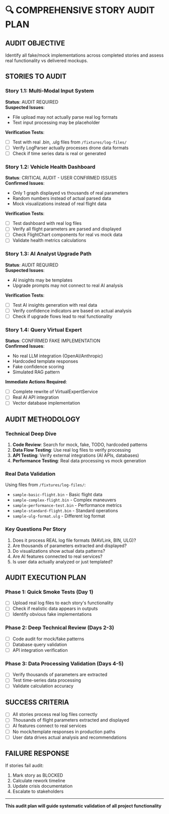 # 🔍 COMPREHENSIVE STORY AUDIT PLAN

## **AUDIT OBJECTIVE**
Identify all fake/mock implementations across completed stories and assess real functionality vs delivered mockups.

## **STORIES TO AUDIT**

### **Story 1.1: Multi-Modal Input System** 
**Status**: AUDIT REQUIRED  
**Suspected Issues**:
- File upload may not actually parse real log formats
- Text input processing may be placeholder

**Verification Tests**:
- [ ] Test with real .bin, .ulg files from `/fixtures/log-files/`
- [ ] Verify LogParser actually processes drone data formats
- [ ] Check if time series data is real or generated

### **Story 1.2: Vehicle Health Dashboard**
**Status**: CRITICAL AUDIT - USER CONFIRMED ISSUES  
**Confirmed Issues**:
- Only 1 graph displayed vs thousands of real parameters
- Random numbers instead of actual parsed data
- Mock visualizations instead of real flight data

**Verification Tests**:
- [ ] Test dashboard with real log files
- [ ] Verify all flight parameters are parsed and displayed
- [ ] Check FlightChart components for real vs mock data
- [ ] Validate health metrics calculations

### **Story 1.3: AI Analyst Upgrade Path**
**Status**: AUDIT REQUIRED  
**Suspected Issues**:
- AI insights may be templates
- Upgrade prompts may not connect to real AI analysis

**Verification Tests**:
- [ ] Test AI insights generation with real data
- [ ] Verify confidence indicators are based on actual analysis
- [ ] Check if upgrade flows lead to real functionality

### **Story 1.4: Query Virtual Expert** 
**Status**: CONFIRMED FAKE IMPLEMENTATION  
**Confirmed Issues**:
- No real LLM integration (OpenAI/Anthropic)
- Hardcoded template responses
- Fake confidence scoring
- Simulated RAG pattern

**Immediate Actions Required**:
- [ ] Complete rewrite of VirtualExpertService
- [ ] Real AI API integration
- [ ] Vector database implementation

## **AUDIT METHODOLOGY**

### **Technical Deep Dive**
1. **Code Review**: Search for mock, fake, TODO, hardcoded patterns
2. **Data Flow Testing**: Use real log files to verify processing
3. **API Testing**: Verify external integrations (AI APIs, databases)
4. **Performance Testing**: Real data processing vs mock generation

### **Real Data Validation**
Using files from `/fixtures/log-files/`:
- `sample-basic-flight.bin` - Basic flight data
- `sample-complex-flight.bin` - Complex maneuvers  
- `sample-performance-test.bin` - Performance metrics
- `sample-standard-flight.bin` - Standard operations
- `sample-ulg-format.ulg` - Different log format

### **Key Questions Per Story**
1. Does it process REAL log file formats (MAVLink, BIN, ULG)?
2. Are thousands of parameters extracted and displayed?
3. Do visualizations show actual data patterns?
4. Are AI features connected to real services?
5. Is user data actually analyzed or just templated?

## **AUDIT EXECUTION PLAN**

### **Phase 1: Quick Smoke Tests** (Day 1)
- [ ] Upload real log files to each story's functionality
- [ ] Check if realistic data appears in outputs
- [ ] Identify obvious fake implementations

### **Phase 2: Deep Technical Review** (Days 2-3)
- [ ] Code audit for mock/fake patterns
- [ ] Database query validation  
- [ ] API integration verification

### **Phase 3: Data Processing Validation** (Days 4-5)
- [ ] Verify thousands of parameters are extracted
- [ ] Test time-series data processing
- [ ] Validate calculation accuracy

## **SUCCESS CRITERIA**
- [ ] All stories process real log files correctly
- [ ] Thousands of flight parameters extracted and displayed
- [ ] AI features connect to real services
- [ ] No mock/template responses in production paths
- [ ] User data drives actual analysis and recommendations

## **FAILURE RESPONSE**
If stories fail audit:
1. Mark story as BLOCKED
2. Calculate rework timeline
3. Update crisis documentation
4. Escalate to stakeholders

---
**This audit plan will guide systematic validation of all project functionality**